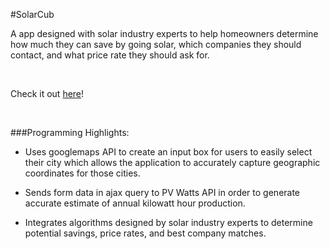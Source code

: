 #SolarCub

A app designed with solar industry experts to help homeowners determine how much they can save by going solar, which companies they should contact, and what price rate they should ask for.

<br>

Check it out [here](http://codymcnamara.github.io/solarcub/)!

<br>

###Programming Highlights:
- Uses googlemaps API to create an input box for users to easily select their city which allows the application to accurately capture geographic coordinates for those cities.

- Sends form data in ajax query to PV Watts API in order to generate accurate estimate of annual kilowatt hour production.

- Integrates algorithms designed by solar industry experts to determine potential savings, price rates, and best company matches.
